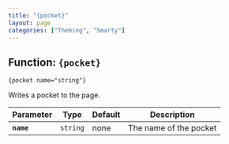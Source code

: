 ```yaml
---
title: "{pocket}"
layout: page
categories: ["Theming", "Smarty"]
---
```


## Function: `{pocket}`

```smarty
{pocket name="string"}
```

Writes a pocket to the page.

Parameter       | Type      | Default   | Description
---             | ---       | ---       | ---
__`name`__      | `string`  | none      | The name of the pocket
